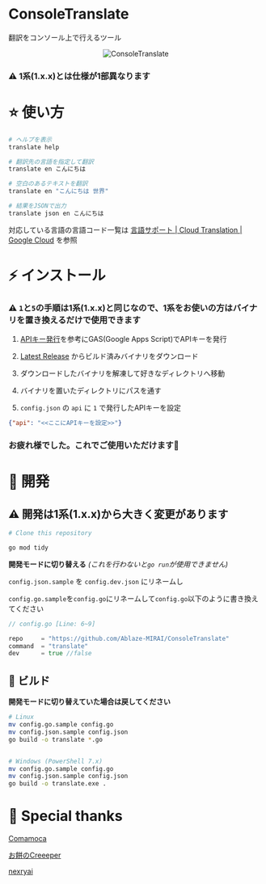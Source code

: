 # ConsoleTranslate

翻訳をコンソール上で行えるツール

<div align="center">

![ConsoleTranslate](./docs/image_v2.gif)

</div>

### ⚠ 1系(1.x.x)とは仕様が1部異なります

# ⭐ 使い方

```bash
# ヘルプを表示
translate help

# 翻訳先の言語を指定して翻訳
translate en こんにちは

# 空白のあるテキストを翻訳
translate en "こんにちは 世界"

# 結果をJSONで出力
translate json en こんにちは
```

対応している言語の言語コード一覧は [言語サポート  |  Cloud Translation  |  Google Cloud](https://cloud.google.com/translate/docs/languages) を参照

# ⚡ インストール

### ⚠ `1`と`5`の手順は1系(1.x.x)と同じなので、1系をお使いの方はバイナリを置き換えるだけで使用できます

1. [APIキー発行](./API.md)を参考にGAS(Google Apps Script)でAPIキーを発行

2. [Latest Release](https://github.com/Ablaze-MIRAI/ConsoleTranslate/releases) からビルド済みバイナリをダウンロード

3. ダウンロードしたバイナリを解凍して好きなディレクトリへ移動

4. バイナリを置いたディレクトリにパスを通す

5. `config.json` の `api` に `1` で発行したAPIキーを設定

```json
{"api": "<<ここにAPIキーを設定>>"}
```

### お疲れ様でした。これでご使用いただけます🎉

# 🌠 開発

## ⚠ 開発は1系(1.x.x)から大きく変更があります

```bash
# Clone this repository

go mod tidy
```

**開発モードに切り替える** *(これを行わないと`go run`が使用できません)*

`config.json.sample` を `config.dev.json` にリネームし

`config.go.sample`を`config.go`にリネームして`config.go`以下のように書き換えてください

```go
// config.go [Line: 6~9]

repo     = "https://github.com/Ablaze-MIRAI/ConsoleTranslate"
command  = "translate"
dev      = true //false
```

## 🔧 ビルド

**開発モードに切り替えていた場合は戻してください**

```bash
# Linux
mv config.go.sample config.go
mv config.json.sample config.json
go build -o translate *.go


# Windows (PowerShell 7.x)
mv config.go.sample config.go
mv config.json.sample config.json
go build -o translate.exe .
```

# 💌 Special thanks

[Comamoca](https://github.com/Comamoca)

[お餅のCreeeper](https://github.com/creeper-0910)

[nexryai](https://github.com/nexryai)
